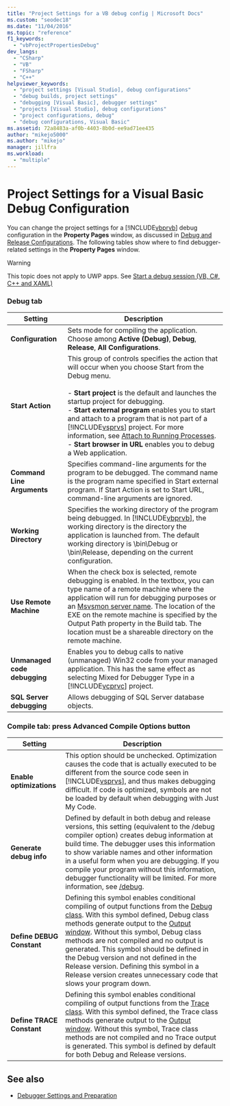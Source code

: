 ```yaml
---
title: "Project Settings for a VB debug config | Microsoft Docs"
ms.custom: "seodec18"
ms.date: "11/04/2016"
ms.topic: "reference"
f1_keywords:
  - "vbProjectPropertiesDebug"
dev_langs:
  - "CSharp"
  - "VB"
  - "FSharp"
  - "C++"
helpviewer_keywords:
  - "project settings [Visual Studio], debug configurations"
  - "debug builds, project settings"
  - "debugging [Visual Basic], debugger settings"
  - "projects [Visual Studio], debug configurations"
  - "project configurations, debug"
  - "debug configurations, Visual Basic"
ms.assetid: 72a8483a-af0b-4403-8b0d-ee9ad71ee435
author: "mikejo5000"
ms.author: "mikejo"
manager: jillfra
ms.workload:
  - "multiple"
---
```

# Project Settings for a Visual Basic Debug Configuration
You can change the project settings for a [!INCLUDE[vbprvb](../code-quality/includes/vbprvb_md.md)] debug configuration in the **Property Pages** window, as discussed in [Debug and Release Configurations](../debugger/how-to-set-debug-and-release-configurations.md). The following tables show where to find debugger-related settings in the **Property Pages** window.

> [!WARNING]
> This topic does not apply to UWP apps. See [Start a debug session (VB, C#, C++ and XAML)](../debugger/start-a-debugging-session-for-a-store-app-in-visual-studio-vb-csharp-cpp-and-xaml.md)

### Debug tab

| Setting | Description |
|------------------------------| - |
| **Configuration** | Sets mode for compiling the application. Choose among **Active (Debug)**, **Debug**, **Release**, **All Configurations**. |
| **Start Action** | This group of controls specifies the action that will occur when you choose Start from the Debug menu.<br /><br /> -   **Start project** is the default and launches the startup project for debugging. <br />-   **Start external program** enables you to start and attach to a program that is not part of a [!INCLUDE[vsprvs](../code-quality/includes/vsprvs_md.md)] project. For more information, see [Attach to Running Processes](../debugger/attach-to-running-processes-with-the-visual-studio-debugger.md).<br />-   **Start browser in URL** enables you to debug a Web application. |
| **Command Line Arguments** | Specifies command-line arguments for the program to be debugged. The command name is the program name specified in Start external program. If Start Action is set to Start URL, command-line arguments are ignored. |
| **Working Directory** | Specifies the working directory of the program being debugged. In [!INCLUDE[vbprvb](../code-quality/includes/vbprvb_md.md)], the working directory is the directory the application is launched from. The default working directory is \bin\Debug or \bin\Release, depending on the current configuration. |
| **Use Remote Machine** | When the check box is selected, remote debugging is enabled. In the textbox, you can type name of a remote machine where the application will run for debugging purposes or an [Msvsmon server name](../debugger/remote-debugging.md). The location of the EXE on the remote machine is specified by the Output Path property in the Build tab. The location must be a shareable directory on the remote machine. |
| **Unmanaged code debugging** | Enables you to debug calls to native (unmanaged) Win32 code from your managed application. This has the same effect as selecting Mixed for Debugger Type in a [!INCLUDE[vcprvc](../code-quality/includes/vcprvc_md.md)] project. |
| **SQL Server debugging** | Allows debugging of SQL Server database objects. |

### Compile tab: press Advanced Compile Options button

| Setting | Description |
|---------------------------| - |
| **Enable optimizations** | This option should be unchecked. Optimization causes the code that is actually executed to be different from the source code seen in [!INCLUDE[vsprvs](../code-quality/includes/vsprvs_md.md)], and thus makes debugging difficult. If code is optimized, symbols are not be loaded by default when debugging with Just My Code. |
| **Generate debug info** | Defined by default in both debug and release versions, this setting (equivalent to the /debug compiler option) creates debug information at build time. The debugger uses this information to show variable names and other information in a useful form when you are debugging. If you compile your program without this information, debugger functionality will be limited. For more information, see [/debug](/dotnet/visual-basic/reference/command-line-compiler/debug). |
| **Define DEBUG Constant** | Defining this symbol enables conditional compiling of output functions from the [Debug class](/dotnet/api/system.diagnostics.debug). With this symbol defined, Debug class methods generate output to the [Output window](../ide/reference/output-window.md). Without this symbol, Debug class methods are not compiled and no output is generated. This symbol should be defined in the Debug version and not defined in the Release version. Defining this symbol in a Release version creates unnecessary code that slows your program down. |
| **Define TRACE Constant** | Defining this symbol enables conditional compiling of output functions from the [Trace class](/dotnet/api/system.diagnostics.trace). With this symbol defined, the Trace class methods generate output to the [Output window](../ide/reference/output-window.md). Without this symbol, Trace class methods are not compiled and no Trace output is generated. This symbol is defined by default for both Debug and Release versions. |

## See also
- [Debugger Settings and Preparation](../debugger/debugger-settings-and-preparation.md)